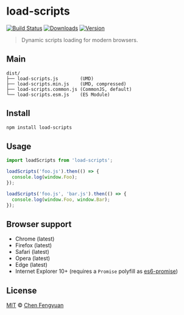 # load-scripts

[![Build Status](https://img.shields.io/travis/fengyuanchen/load-scripts.svg)](https://travis-ci.org/fengyuanchen/load-scripts) [![Downloads](https://img.shields.io/npm/dm/load-scripts.svg)](https://www.npmjs.com/package/load-scripts) [![Version](https://img.shields.io/npm/v/load-scripts.svg)](https://www.npmjs.com/package/load-scripts)

> Dynamic scripts loading for modern browsers.

## Main

```text
dist/
├── load-scripts.js        (UMD)
├── load-scripts.min.js    (UMD, compressed)
├── load-scripts.common.js (CommonJS, default)
└── load-scripts.esm.js    (ES Module)
```

## Install

```sh
npm install load-scripts
```

## Usage

```js
import loadScripts from 'load-scripts';

loadScripts('foo.js').then(() => {
  console.log(window.Foo);
});

loadScripts('foo.js', 'bar.js').then(() => {
  console.log(window.Foo, window.Bar);
});
```

## Browser support

- Chrome (latest)
- Firefox (latest)
- Safari (latest)
- Opera (latest)
- Edge (latest)
- Internet Explorer 10+ (requires a `Promise` polyfill as [es6-promise](https://github.com/stefanpenner/es6-promise))

## License

[MIT](http://opensource.org/licenses/MIT) © [Chen Fengyuan](http://chenfengyuan.com)

